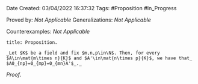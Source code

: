 <br />
<br />

Date Created: 03/04/2022 16:37:32
Tags: #Proposition #In_Progress

Proved by: _Not Applicable_
Generalizations: _Not Applicable_

Counterexamples: _Not Applicable_

``` ad-Proposition
title: Proposition.

_Let $K$ be a field and fix $m,n,p\in\N$. Then, for every $A\in\mat{m\times n}{K}$ and $A'\in\mat{n\times p}{K}$, we have that_ $A0_{np}=0_{mp}=0_{mn}A'$_._

```

_Proof_. 
